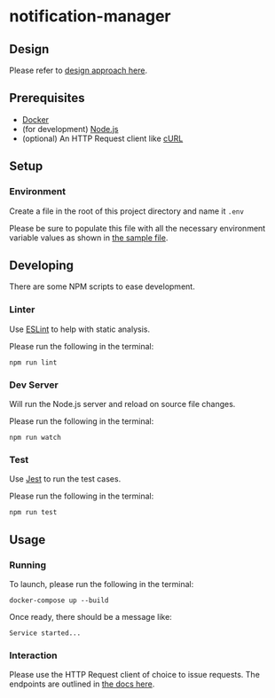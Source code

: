 # notification-manager

## Design

Please refer to [design approach here](doc/design.md).

## Prerequisites

* [Docker](https://docs.docker.com/get-docker/)
* (for development) [Node.js](https://nodejs.org/en/download/)
* (optional) An HTTP Request client like [cURL](https://github.com/curl/curl)

## Setup

### Environment

Create a file in the root of this project directory and name it `.env`

Please be sure to populate this file with all the necessary environment variable values as
shown in [the sample file](.env.sample).

## Developing

There are some NPM scripts to ease development.

### Linter

Use [ESLint](https://eslint.org/) to help with static analysis.

Please run the following in the terminal:

```
npm run lint
```

### Dev Server

Will run the Node.js server and reload on source file changes.

Please run the following in the terminal:

```
npm run watch
```

### Test

Use [Jest](https://jestjs.io/) to run the test cases.

Please run the following in the terminal:

```
npm run test
```

## Usage

### Running

To launch, please run the following in the terminal:

```
docker-compose up --build
```

Once ready, there should be a message like:

```
Service started...
```

### Interaction

Please use the HTTP Request client of choice to issue requests. The endpoints
are outlined in [the docs here](doc/api/api.md).